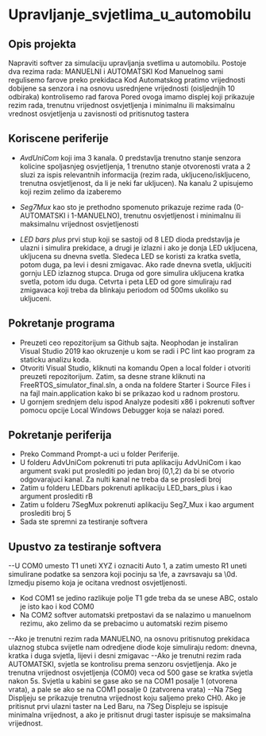 # **Upravljanje_svjetlima_u_automobilu**

## **Opis projekta**
Napraviti softver za simulaciju upravljanja svetlima u automobilu. Postoje dva rezima rada: MANUELNI i AUTOMATSKI
Kod Manuelnog sami regulisemo farove preko prekidaca
Kod Automatskog pratimo vrijednosti dobijene sa senzora i na osnovu usrednjene vrijednosti (oisljednjih 10 odbiraka) kontrolisemo rad farova
Pored ovoga imamo displej koji prikazuje rezim rada, trenutnu vrijednost osvjetljenja i minimalnu ili maksimalnu vrednost osvjetljenja u zavisnosti od pritisnutog tastera

## **Koriscene periferije**
- _AvdUniCom_ koji ima 3 kanala. 0 predstavlja trenutno stanje senzora kolicine spoljasnjeg osvjetljenja, 1 trenutno stanje otvorenosti vrata a 2 sluzi za ispis relevantnih informacija (rezim rada, ukljuceno/iskljuceno, trenutna osvjetljenost, da li je neki far ukljucen). Na kanalu 2 upisujemo koji rezim zelimo da izaberemo

- _Seg7Mux_ kao sto je prethodno spomenuto prikazuje rezime rada (0-AUTOMATSKI i 1-MANUELNO), trenutnu osvjetljenost i minimalnu ili maksimalnu vrijednost osvjetljenosti

- _LED bars plus_ prvi stup koji se sastoji od 8 LED dioda predstavlja je ulazni i simulira prekidace, a drugi je izlazni i ako je donja LED ukljucena, ukljucena su dnevna svetla. Sledeca LED se koristi za kratka svetla, potom duga, pa levi i desni zmigavac. Ako rade dnevna svetla, ukljuciti gornju LED izlaznog stupca. Druga od gore simulira ukljucena kratka svetla, potom idu duga. Cetvrta i peta LED od gore simuliraju rad zmigavaca koji treba da blinkaju periodom od 500ms ukoliko su ukljuceni.

## **Pokretanje programa**
- Preuzeti ceo repozitorijum sa Github sajta. Neophodan je instaliran Visual Studio 2019 kao okruzenje u kom se radi i PC lint kao program za staticku analizu koda.
- Otvoriti Visual Studio, kliknuti na komandu Open a local folder i otvoriti preuzeti repozitorijum. Zatim, sa desne strane kliknuti na FreeRTOS_simulator_final.sln, a onda na foldere Starter i Source Files i na fajl main.application kako bi se prikazao kod u radnom prostoru.
- U gornjem srednjem delu ispod Analyze podesiti x86 i pokrenuti softver pomocu opcije Local Windows Debugger koja se nalazi pored.

## **Pokretanje periferija**
- Preko Command Prompt-a uci u folder Periferije. 
- U folderu AdvUniCom pokrenuti tri puta aplikaciju AdvUniCom i kao argument svaki put proslediti po jedan broj (0,1,2) da bi se otvorio odgovarajuci kanal. Za nulti kanal ne treba da se prosledi broj
- Zatim u folderu LEDbars pokrenuti aplikaciju LED_bars_plus i kao argument proslediti rB
- Zatim u folderu 7SegMux pokrenuti aplikaciju Seg7_Mux i kao argument proslediti broj 5
- Sada ste spremni za testiranje softvera

## **Upustvo za testiranje softvera**
--U COM0 umesto T1 uneti XYZ i oznaciti Auto 1, a zatim umesto R1 uneti simulirane podatke sa senzora koji pocinju sa \fe, a zavrsavaju sa \0d. Izmedju pisemo koja je ocitana vrednost osvjetljenosti. 
- Kod COM1 se jedino razlikuje polje T1 gde treba da se unese ABC, ostalo je isto kao i kod COM0
- Na COM2 softver automatski pretpostavi da se nalazimo u manuelnom rezimu, ako zelimo da se prebacimo u automatski rezim pisemo 

--Ako je trenutni rezim rada MANUELNO, na osnovu pritisnutog prekidaca ulaznog stubca svijetle nam odredjene diode koje simuliraju redom: dnevna, kratka i duga svjetla, lijevi i desni zmigavac
--Ako je trenutni rezim rada AUTOMATSKI, svjetla se kontrolisu prema senzoru osvjetljenja. Ako je trenutna vrijednost osvjetljenja (COM0) veca od 500 gase se kratka svjetla nakon 5s. Svjetla u kabini se gase ako se na COM1 posalje 1 (otvorena vrata), a pale se ako se na COM1 posalje 0 (zatvorena vrata)
--Na 7Seg Displjeju se prikazuje trenutna vrijednost koju saljemo preko CH0. Ako je pritisnut prvi ulazni taster na Led Baru, na 7Seg Displeju se ispisuje minimalna vrijednost, a ako je pritisnut drugi taster ispisuje se maksimalna vrijednost. 
